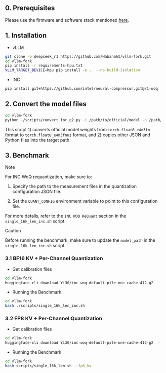 ## 0. Prerequisites

Please use the firmware and software stack mentioned [here](https://github.com/HabanaAI/vllm-fork/tree/deepseek_r1/scripts/quickstart).

## 1. Installation

- vLLM

```bash
git clone -b deepseek_r1 https://github.com/HabanaAI/vllm-fork.git
cd vllm-fork
pip install -r requirements-hpu.txt
VLLM_TARGET_DEVICE=hpu pip install -e .  --no-build-isolation
```

- INC

```bash
pip install git+https://github.com/intel/neural-compressor.git@r1-woq
```

## 2. Convert the model files

```bash
cd vllm-fork
python ./scripts/convert_for_g2.py -i /path/to/official/model -o /path/to/converted/model/
```

This script 1) converts official model weights from `torch.float8_e4m3fn` format to `torch.float8_e4m3fnuz` format, and 2) copies other JSON and Python files into the target path.

## 3. Benchmark

> [!NOTE]
> For INC WoQ requantization, make sure to:
> 1) Specify the path to the measurement files in the quantization configuration JSON file.
> 
> 2) Set the `QUANT_CONFIG` environment variable to point to this configuration file.
> 
>For more details, refer to the `INC WOQ ReQuant` section in the `single_16k_len_inc.sh` script.

> [!CAUTION]
> Before running the benchmark, make sure to update the `model_path` in the `single_16k_len_inc.sh` script.

### 3.1 BF16 KV + Per-Channel Quantization

- Get calibration files

```bash
cd vllm-fork
huggingface-cli download Yi30/inc-woq-default-pile-one-cache-412-g2  --local-dir ./scripts/nc_workspace_measure_kvache
```

- Running the Benchmark

```bash
cd vllm-fork
bash ./scripts/single_16k_len_inc.sh
```


### 3.2 FP8 KV + Per-Channel Quantization

- Get calibration files

```bash
cd vllm-fork
huggingface-cli download Yi30/inc-woq-default-pile-one-cache-412-g2  --local-dir ./scripts/nc_workspace_measure_kvache
```

- Running the Benchmark

```bash
cd vllm-fork
bash scripts/single_16k_len.sh --fp8_kv
```